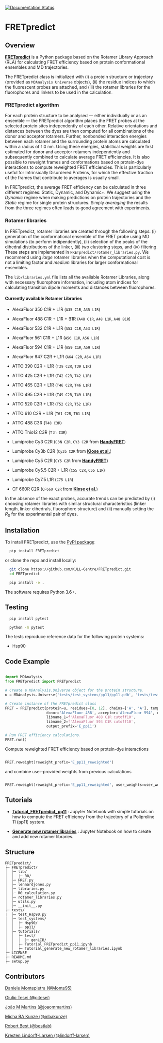 [![Documentation Status](https://readthedocs.org/projects/fretpredict/badge/?version=latest)](https://fretpredict.readthedocs.io/en/latest/?badge=latest)

FRETpredict
===========

Overview
--------

__[FRETpredict](https://doi.org/10.1101/2023.01.27.525885)__ is a Python package based on the Rotamer Library Approach (RLA) for calculating FRET efficiency based on protein conformational ensembles and MD trajectories.

The FRETpredict class is initialized with (i) a protein structure or trajectory (provided as `MDAnalysis Universe` objects), (ii) the residue indices to which the fluorescent probes are attached, and (iii) the rotamer libraries for the fluorophores and linkers to be used in the calculation.

### FRETpredict algorithm

For each protein structure to be analysed — either individually or as an ensemble — the FRETpredict algorithm places the FRET probes at the selected protein sites independently of each other. Relative orientations and distances between the dyes are then computed for all combinations of the donor and acceptor rotamers. Further, nonbonded interaction energies between each rotamer and the surrounding protein atoms are calculated within a radius of 1.0 nm. Using these energies, statistical weights are first estimated for donor and acceptor rotamers independently and subsequently combined to calculate average FRET efficiencies. It is also possible to reweight frames and conformations based on protein-dye interactions to compute reweighted FRET efficiencies. This is particularly useful for Intrinsically Disordered Proteins, for which the effective fraction of the frames that contribute to averages is usually small.

In FRETpredict, the average FRET efficiency can be calculated in three different regimes: Static, Dynamic, and Dynamic+. We suggest using the _Dynamic_ regime when making predictions on protein trajectories and the _Static_ regime for single protein structures. Simply _averaging_ the results from the three regimes often leads to good agreement with experiments.


### Rotamer libraries
In FRETpredict, rotamer libraries are created through the following steps: (i) generation of the conformational ensemble of the FRET probe using MD simulations (to perform indipendently), (ii) selection of the peaks of the dihedral distributions of the linker, (iii) two clustering steps, and (iv) filtering. These steps are implemented in `FRETpredict/rotamer_libraries.py`. We recommend using _large_ rotamer libraries when the computational cost is not a limiting factor and _medium_ libraries for larger conformational ensembles.

The `lib/libraries.yml` file lists all the available Rotamer Libraries, along with necessary fluorophore information, including atom indices for calculating transition dipole moments and distances between fluorophores.

#### Currently available Rotamer Libraries
- AlexaFluor 350 C1R + L1R (`A35 C1R`, `A35 L1R`)
- AlexaFluor 488 C1R + L1R + B1R (`A48 C1R`, `A48 L1R`, `A48 B1R`)
- AlexaFluor 532 C1R + L1R (`A53 C1R`, `A53 L1R`)
- AlexaFluor 561 C1R + L1R (`A56 C1R`, `A56 L1R`)
- AlexaFluor 594 C1R + L1R (`A59 C1R`, `A59 L1R`)
- AlexaFluor 647 C2R + L1R (`A64 C2R`, `A64 L1R`)

- ATTO 390 C2R + L1R (`T39 C2R`, `T39 L1R`)
- ATTO 425 C2R + L1R (`T42 C2R`, `T42 L1R`)
- ATTO 465 C2R + L1R (`T46 C2R`, `T46 L1R`)
- ATTO 495 C2R + L1R (`T49 C2R`, `T49 L1R`)
- ATTO 520 C2R + L1R (`T52 C2R`, `T52 L1R`)
- ATTO 610 C2R + L1R (`T61 C2R`, `T61 L1R`)
- ATTO 488 C3R (`T48 C3R`)
- ATTO Thio12 C3R (`Tth C3R`)

- Lumiprobe Cy3 C2R (`C3N C2R`, `CY3 C2R` from __[HandyFRET](https://karri.anu.edu.au/handy/rl.html)__)
- Lumiprobe Cy3b C2R (`Cy3b C2R` from __[Klose et al.](https://doi.org/10.1016/j.bpj.2021.09.021)__)
- Lumiprobe Cy5 C2R (`CY5 C2R` from __[HandyFRET](https://karri.anu.edu.au/handy/rl.html)__)
- Lumiprobe Cy5.5 C2R + L1R (`C55 C2R`, `C55 L1R`)
- Lumiprobe Cy7.5 L1R (`C75 L1R`)

- CF 660R C2R (`CF660 C2R` from __[Klose et al.](https://doi.org/10.1016/j.bpj.2021.09.021)__)

In the absence of the exact probes, accurate trends can be predicted by (i) choosing rotamer libraries with similar structural characteristics (linker length, linker dihedrals, fluorophore structure) and (ii) manually setting the $R_0$ for the experimental pair of dyes.

Installation
------------

To install FRETpredict, use the [PyPI package](https://pypi.org/project/FRETpredict):

```bash
  pip install FRETpredict
```

or clone the repo and install locally:

```bash
  git clone https://github.com/KULL-Centre/FRETpredict.git
  cd FRETpredict

  pip install -e . 
```

The software requires Python 3.6+.

Testing
-------

```bash
  pip install pytest

  python -m pytest
```
The tests reproduce reference data for the following protein systems:
- Hsp90

Code Example
------------

```python

import MDAnalysis
from FRETpredict import FRETpredict

# Create a MDAnalysis.Universe object for the protein structure.
u = MDAnalysis.Universe('tests/test_systems/pp11/pp11.pdb', 'tests/test_systems/pp11/pp11.xtc')

# Create instance of the FRETpredict class
FRET = FRETpredict(protein=u, residues=[0, 12], chains=['A', 'A'], temperature=298, 
                   donor='AlexaFluor 488', acceptor='AlexaFluor 594', electrostatic=True,
                   libname_1=f'AlexaFluor 488 C1R cutoff10',
                   libname_2=f'AlexaFluor 594 C1R cutoff10',  
                   output_prefix='E_pp11')

# Run FRET efficiency calculations.
FRET.run()

```
Compute reweighted FRET efficiency based on protein-dye interactions

```python

FRET.reweight(reweight_prefix='E_pp11_reweighted')

```
and combine user-provided weights from previous calculations

```python

FRET.reweight(reweight_prefix='E_pp11_reweighted', user_weights=user_weights_pp11)

```

Tutorials
---------

- __[Tutorial_FRETpredict_pp11](https://github.com/Monte95/FRETpredict/blob/62ee39e82e82691a237da8e927d686378aff5fb1/tests/tutorials/Tutorial_FRETpredict_pp11.ipynb)__ : Jupyter Notebook with simple tutorials on how to compute the FRET efficiency from the trajectory of a Poliproline 11 (pp11) system.

- __[Generate new rotamer libraries](https://github.com/Monte95/FRETpredict/blob/eef8bf0d219109ada605e943ecc4b1aa9dde86df/tests/tutorials/Tutorial_generate_new_rotamer_libraries.ipynb)__ : Jupyter Notebook on how to create and add new rotamer libraries.


Structure
---------
```
FRETpredict/
├─ FRETpredict/
│  ├─ lib/
│  │  ├─ R0/
│  ├─ FRET.py
│  ├─ lennardjones.py
│  ├─ libraries.py
│  ├─ R0_calculation.py
│  ├─ rotamer_libraries.py
│  ├─ utils.py
│  ├─ __init__.py
├─ tests/
|  ├─ test_Hsp90.py
│  ├─ test_systems/
│  │  ├─ Hsp90/
│  │  ├─ pp11/
│  ├─ tutorials/
│  │  ├─ test/
│  │  |  ├─ genLIB/
│  │  ├─ Tutorial_FRETpredict_pp11.ipynb
│  │  ├─ Tutorial_generate_new_rotamer_libraries.ipynb
├─ LICENSE
├─ README.md
├─ setup.py
```

Contributors
-------------

[Daniele Montepietra (@Monte95)](https://github.com/Monte95)

[Giulio Tesei (@gitesei)](https://github.com/gitesei)

[João M Martins (@joaommartins)](https://github.com/joaommartins)

[Micha BA Kunze (@mbakunze)](https://github.com/mbakunze)

[Robert Best (@bestlab)](https://github.com/bestlab)

[Kresten Lindorff-Larsen (@lindorff-larsen)](https://github.com/lindorff-larsen)

